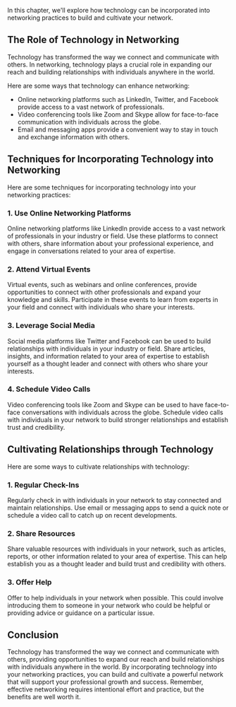 
In this chapter, we'll explore how technology can be incorporated into networking practices to build and cultivate your network.

The Role of Technology in Networking
------------------------------------

Technology has transformed the way we connect and communicate with others. In networking, technology plays a crucial role in expanding our reach and building relationships with individuals anywhere in the world.

Here are some ways that technology can enhance networking:

* Online networking platforms such as LinkedIn, Twitter, and Facebook provide access to a vast network of professionals.
* Video conferencing tools like Zoom and Skype allow for face-to-face communication with individuals across the globe.
* Email and messaging apps provide a convenient way to stay in touch and exchange information with others.

Techniques for Incorporating Technology into Networking
-------------------------------------------------------

Here are some techniques for incorporating technology into your networking practices:

### 1. Use Online Networking Platforms

Online networking platforms like LinkedIn provide access to a vast network of professionals in your industry or field. Use these platforms to connect with others, share information about your professional experience, and engage in conversations related to your area of expertise.

### 2. Attend Virtual Events

Virtual events, such as webinars and online conferences, provide opportunities to connect with other professionals and expand your knowledge and skills. Participate in these events to learn from experts in your field and connect with individuals who share your interests.

### 3. Leverage Social Media

Social media platforms like Twitter and Facebook can be used to build relationships with individuals in your industry or field. Share articles, insights, and information related to your area of expertise to establish yourself as a thought leader and connect with others who share your interests.

### 4. Schedule Video Calls

Video conferencing tools like Zoom and Skype can be used to have face-to-face conversations with individuals across the globe. Schedule video calls with individuals in your network to build stronger relationships and establish trust and credibility.

Cultivating Relationships through Technology
--------------------------------------------

Here are some ways to cultivate relationships with technology:

### 1. Regular Check-Ins

Regularly check in with individuals in your network to stay connected and maintain relationships. Use email or messaging apps to send a quick note or schedule a video call to catch up on recent developments.

### 2. Share Resources

Share valuable resources with individuals in your network, such as articles, reports, or other information related to your area of expertise. This can help establish you as a thought leader and build trust and credibility with others.

### 3. Offer Help

Offer to help individuals in your network when possible. This could involve introducing them to someone in your network who could be helpful or providing advice or guidance on a particular issue.

Conclusion
----------

Technology has transformed the way we connect and communicate with others, providing opportunities to expand our reach and build relationships with individuals anywhere in the world. By incorporating technology into your networking practices, you can build and cultivate a powerful network that will support your professional growth and success. Remember, effective networking requires intentional effort and practice, but the benefits are well worth it.

